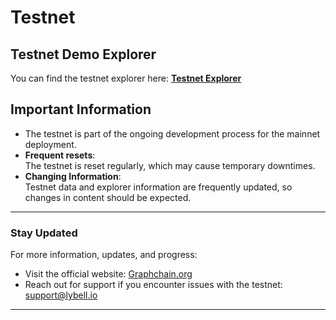 # Testnet

## Testnet Demo Explorer

You can find the testnet explorer here: [**Testnet Explorer**](https://testnet.graphchain.org/)  


## Important Information

- The testnet is part of the ongoing development process for the mainnet deployment.
- **Frequent resets**:  
  The testnet is reset regularly, which may cause temporary downtimes.  
- **Changing Information**:  
  Testnet data and explorer information are frequently updated, so changes in content should be expected.

---

### Stay Updated

For more information, updates, and progress:
- Visit the official website: [Graphchain.org](https://graphchain.org)
- Reach out for support if you encounter issues with the testnet: support@lybell.io
---

